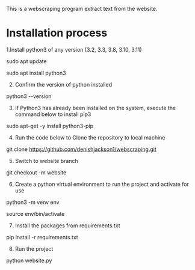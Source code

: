 This is a webscraping program extract text from the website.

# Installation process

1.Install python3 of any version (3.2, 3.3, 3.8, 3.10, 3.11)

sudo apt update

sudo apt install python3

2. Confirm the version of python installed

python3 --version

3. If Python3 has already been installed on the system, execute the command below to install pip3

sudo apt-get -y install python3-pip

4. Run the code below to Clone the repository to local machine

git clone https://github.com/denishjackson1/webscraping.git

5. Switch to website branch

git checkout -m website

6. Create a python virtual environment to run the project and activate for use

python3 -m venv env

source env/bin/activate

7. Install the packages from requirements.txt

pip install -r requirements.txt

8. Run the project

python website.py